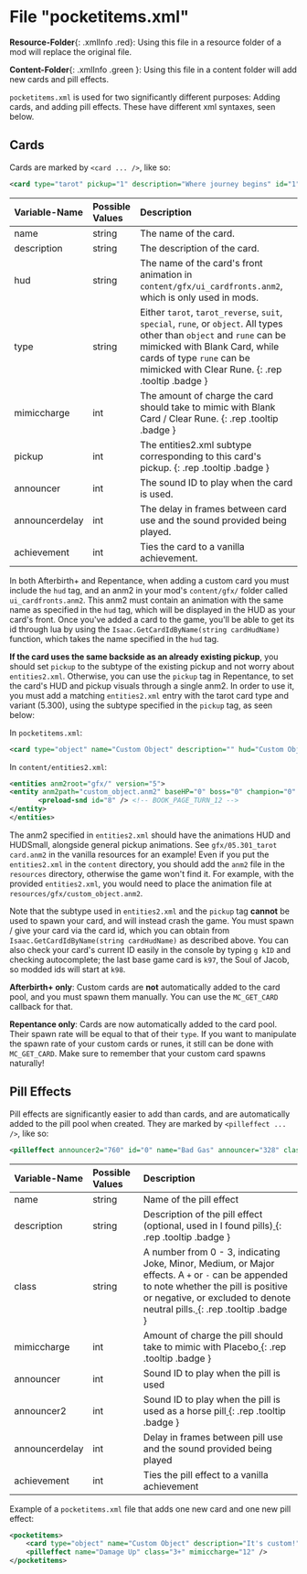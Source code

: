 
# File "pocketitems.xml"

**Resource-Folder**{: .xmlInfo .red}: Using this file in a resource folder of a mod will replace the original file.

**Content-Folder**{: .xmlInfo .green }: Using this file in a content folder will add new cards and pill effects.

`pocketitems.xml` is used for two significantly different purposes: Adding cards, and adding pill effects. These have different xml syntaxes, seen below.

## Cards

Cards are marked by `<card ... />`, like so:


```xml
<card type="tarot" pickup="1" description="Where journey begins" id="1" name="0 - The Fool" announcer="375" announcerdelay="60" mimiccharge="2" />
```


| Variable-Name | Possible Values | Description |
|:--|:--|:--|
|name|string|The name of the card.|
|description|string|The description of the card.|
|hud|string|The name of the card's front animation in `content/gfx/ui_cardfronts.anm2`, which is only used in mods.|
|type|string|Either `tarot`, `tarot_reverse`, `suit`, `special`, `rune`, or `object`. All types other than `object` and `rune` can be mimicked with Blank Card, while cards of type `rune` can be mimicked with Clear Rune. [ ](#){: .rep .tooltip .badge }|
|mimiccharge|int|The amount of charge the card should take to mimic with Blank Card / Clear Rune. [ ](#){: .rep .tooltip .badge }|
|pickup|int|The entities2.xml subtype corresponding to this card's pickup. [ ](#){: .rep .tooltip .badge }|
|announcer|int|The sound ID to play when the card is used.|
|announcerdelay|int|The delay in frames between card use and the sound provided being played.|
|achievement|int|Ties the card to a vanilla achievement.|

In both Afterbirth+ and Repentance, when adding a custom card you must include the `hud` tag, and an anm2 in your mod's `content/gfx/` folder called `ui_cardfronts.anm2`. This anm2 must contain an animation with the same name as specified in the `hud` tag, which will be displayed in the HUD as your card's front. Once you've added a card to the game, you'll be able to get its id through lua by using the `Isaac.GetCardIdByName(string cardHudName)` function, which takes the name specified in the `hud` tag.

**If the card uses the same backside as an already existing pickup**, you should set `pickup` to the subtype of the existing pickup and not worry about `entities2.xml`. Otherwise, you can use the `pickup` tag in Repentance, to set the card's HUD and pickup visuals through a single anm2. In order to use it, you must add a matching `entities2.xml` entry with the tarot card type and variant (5.300), using the subtype specified in the `pickup` tag, as seen below:


In `pocketitems.xml`:
```xml
<card type="object" name="Custom Object" description="" hud="Custom Object" pickup="160"/>
```


In `content/entities2.xml`:
```xml
<entities anm2root="gfx/" version="5">
<entity anm2path="custom_object.anm2" baseHP="0" boss="0" champion="0" collisionDamage="0" collisionMass="3" collisionRadius="12" friction="1" id="5" name="Custom Object" numGridCollisionPoints="24" shadowSize="16" stageHP="0" variant="300" subtype="160">
	   <preload-snd id="8" /> <!-- BOOK_PAGE_TURN_12 -->
</entity>
</entities>
```


The anm2 specified in `entities2.xml` should have the animations HUD and HUDSmall, alongside general pickup animations. See `gfx/05.301_tarot card.anm2` in the vanilla resources for an example! Even if you put the `entities2.xml` in the `content` directory, you should add the `anm2` file in the `resources` directory, otherwise the game won't find it. For example, with the provided `entities2.xml`, you would need to place the animation file at `resources/gfx/custom_object.anm2`.

Note that the subtype used in `entities2.xml` and the `pickup` tag **cannot** be used to spawn your card, and will instead crash the game. You must spawn / give your card via the card id, which you can obtain from `Isaac.GetCardIdByName(string cardHudName)` as described above. You can also check your card's current ID easily in the console by typing `g kID` and checking autocomplete; the last base game card is `k97`, the Soul of Jacob, so modded ids will start at `k98`.

**Afterbirth+ only**: Custom cards are **not** automatically added to the card pool, and you must spawn them manually. You can use the `MC_GET_CARD` callback for that.

**Repentance only**: Cards are now automatically added to the card pool. Their spawn rate will be equal to that of their `type`. If you want to manipulate the spawn rate of your custom cards or runes, it still can be done with `MC_GET_CARD`. Make sure to remember that your custom card spawns naturally!

## Pill Effects

Pill effects are significantly easier to add than cards, and are automatically added to the pill pool when created. They are marked by `<pilleffect ... />`, like so:

```xml
<pilleffect announcer2="760" id="0" name="Bad Gas" announcer="328" class="1+" mimiccharge="1" />
```


| Variable-Name | Possible Values | Description |
|:--|:--|:--|
|name|string|Name of the pill effect|
|description|string|Description of the pill effect (optional, used in I found pills)[ ](#){: .rep .tooltip .badge }|
|class|string|A number from 0 - 3, indicating Joke, Minor, Medium, or Major effects. A `+` or `-` can be appended to note whether the pill is positive or negative, or excluded to denote neutral pills.[ ](#){: .rep .tooltip .badge }|
|mimiccharge|int|Amount of charge the pill should take to mimic with Placebo[ ](#){: .rep .tooltip .badge }|
|announcer|int|Sound ID to play when the pill is used|
|announcer2|int|Sound ID to play when the pill is used as a horse pill[ ](#){: .rep .tooltip .badge }|
|announcerdelay|int|Delay in frames between pill use and the sound provided being played|
|achievement|int|Ties the pill effect to a vanilla achievement|


Example of a `pocketitems.xml` file that adds one new card and one new pill effect:

```xml
<pocketitems>
    <card type="object" name="Custom Object" description="It's custom!" hud="Custom Object" pickup="160"/>
    <pilleffect name="Damage Up" class="3+" mimiccharge="12" />
</pocketitems>
```
